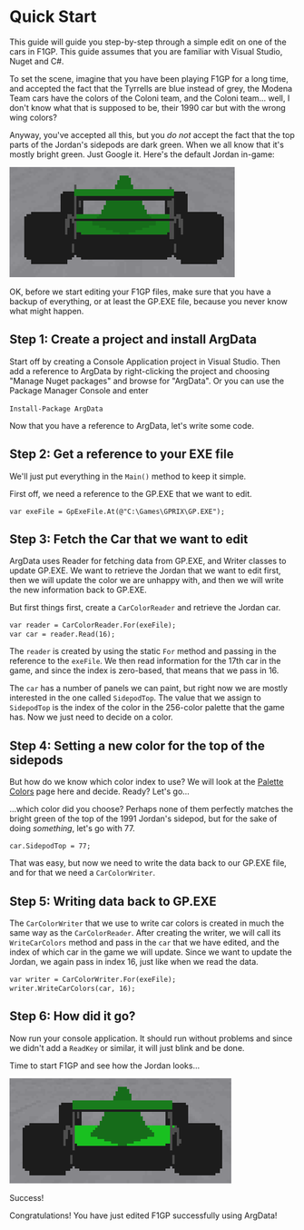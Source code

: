 # Quick Start

This guide will guide you step-by-step through a simple edit on one of the cars in F1GP. This guide
assumes that you are familiar with Visual Studio, Nuget and C#.

To set the scene, imagine that you have been playing F1GP for a long time, and accepted the fact that
the Tyrrells are blue instead of grey, the Modena Team cars have the colors of the Coloni team, and the
Coloni team... well, I don't know what that is supposed to be, their 1990 car but with the wrong wing colors?

Anyway, you've accepted all this, but you _do not_ accept the fact that the top parts of the Jordan's sidepods
are dark green. When we all know that it's mostly bright green. Just Google it. Here's the default Jordan in-game:

![Jordan 191 before editing](img/jordan-before.png)

OK, before we start editing your F1GP files, make sure that you have a backup of everything, or at least the
GP.EXE file, because you never know what might happen.


## Step 1: Create a project and install ArgData

Start off by creating a Console Application project in Visual Studio. Then add a reference to ArgData
by right-clicking the project and choosing "Manage Nuget packages" and browse for "ArgData". Or you can use the
Package Manager Console and enter

`Install-Package ArgData`

Now that you have a reference to ArgData, let's write some code.

## Step 2: Get a reference to your EXE file

We'll just put everything in the `Main()` method to keep it simple.

First off, we need a reference to the GP.EXE that we want to edit.

```
var exeFile = GpExeFile.At(@"C:\Games\GPRIX\GP.EXE");
```

## Step 3: Fetch the Car that we want to edit

ArgData uses Reader for fetching data from GP.EXE, and Writer classes to update GP.EXE. We want to retrieve the
Jordan that we want to edit first, then we will update the color we are unhappy with, and then we will write the
new information back to GP.EXE.

But first things first, create a `CarColorReader` and retrieve the Jordan car.

```
var reader = CarColorReader.For(exeFile);
var car = reader.Read(16);
```

The `reader` is created by using the static `For` method and passing in the reference to the `exeFile`. We then
read information for the 17th car in the game, and since the index is zero-based, that means that we pass in 16.

The `car` has a number of panels we can paint, but right now we are mostly interested in the one called
`SidepodTop`. The value that we assign to `SidepodTop` is the index of the color in the 256-color palette that
the game has. Now we just need to decide on a color.


## Step 4: Setting a new color for the top of the sidepods

But how do we know which color index to use? We will look at the [Palette Colors](./api/palette-colors) page
here and decide. Ready? Let's go...

...which color did you choose? Perhaps none of them perfectly matches the bright green of the top of the 1991 Jordan's
sidepod, but for the sake of doing _something_, let's go with 77.

```
car.SidepodTop = 77;
```

That was easy, but now we need to write the data back to our GP.EXE file, and for that we need a `CarColorWriter`.


## Step 5: Writing data back to GP.EXE

The `CarColorWriter` that we use to write car colors is created in much the same way as the `CarColorReader`.
After creating the writer, we will call its `WriteCarColors` method and pass in the `car` that we have edited,
and the index of which car in the game we will update. Since we want to update the Jordan, we again pass in
index 16, just like when we read the data.

```
var writer = CarColorWriter.For(exeFile);
writer.WriteCarColors(car, 16);
```


## Step 6: How did it go?

Now run your console application. It should run without problems and since we didn't add a `ReadKey` or similar,
it will just blink and be done.

Time to start F1GP and see how the Jordan looks...

![Jordan 191 after editing](img/jordan-after.png)

Success!

Congratulations! You have just edited F1GP successfully using ArgData!
